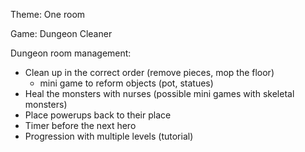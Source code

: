 Theme: One room

Game: Dungeon Cleaner

Dungeon room management:
* Clean up in the correct order (remove pieces, mop the floor)
  * mini game to reform objects (pot, statues)
* Heal the monsters with nurses (possible mini games with skeletal monsters)
* Place powerups back to their place
* Timer before the next hero
* Progression with multiple levels (tutorial)